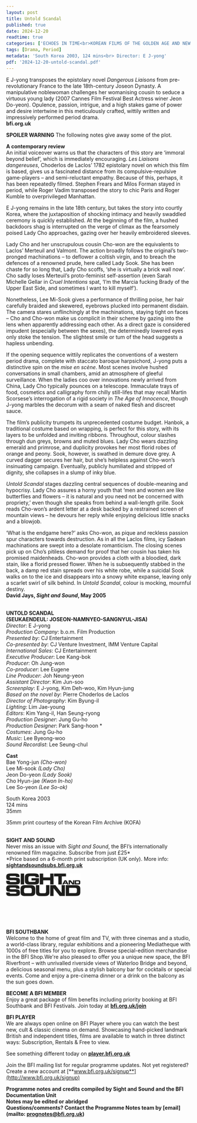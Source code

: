 ```yaml
---
layout: post
title: Untold Scandal
published: true
date: 2024-12-20
readtime: true
categories: ['ECHOES IN TIME<br>KOREAN FILMS OF THE GOLDEN AGE AND NEW CINEMA']
tags: [Drama, Period]
metadata: 'South Korea 2003, 124 mins<br> Director: E J-yong'
pdf: '2024-12-20-untold-scandal.pdf'
---
```


E J-yong transposes the epistolary novel _Dangerous Liaisons_ from pre-revolutionary France to the late 18th-century Joseon Dynasty. A manipulative noblewoman challenges her womanising cousin to seduce a virtuous young lady (2007 Cannes Film Festival Best Actress winer Jeon Do-yeon). Opulence, passion, intrigue, and a high stakes game of power and desire intertwine in this meticulously crafted, wittily written and impressively performed period drama.  
**bfi.org.uk**

**SPOILER WARNING** The following notes give away some of the plot.

**A contemporary review**  
An initial voiceover warns us that the characters of this story are ‘immoral beyond belief’, which is immediately encouraging. _Les Liaisons dangereuses_, Choderlos de Laclos’ 1782 epistolary novel on which this film is based, gives us a fascinated distance from its compulsive-repulsive game-players – and semi-reluctant empathy. Because of this, perhaps, it has been repeatedly filmed. Stephen Frears and Milos Forman stayed in period, while Roger Vadim transposed the story to chic Paris and Roger Kumble to overprivileged Manhattan.

E J-yong remains in the late 18th century, but takes the story into courtly Korea, where the juxtaposition of shocking intimacy and heavily swaddled ceremony is quickly established. At the beginning of the film, a hushed backdoors shag is interrupted on the verge of climax as the fearsomely poised Lady Cho approaches, gazing over her heavily embroidered sleeves.

Lady Cho and her unscrupulous cousin Cho-won are the equivalents to Laclos’ Merteuil and Valmont. The action broadly follows the original’s two-pronged machinations – to deflower a coltish virgin, and to breach the defences of a renowned prude, here called Lady Sook. She has been chaste for so long that, Lady Cho scoffs, ‘she is virtually a brick wall now’. Cho sadly loses Merteuil’s proto-feminist self-assertion (even Sarah Michelle Gellar in _Cruel Intentions_ spat, ‘I’m the Marcia fucking Brady of the Upper East Side, and sometimes I want to kill myself’).

Nonetheless, Lee Mi-Sook gives a performance of thrilling poise, her hair carefully braided and skewered, eyebrows plucked into permanent disdain. The camera stares unflinchingly at the machinations, staying tight on faces – Cho and Cho-won make us complicit in their scheme by gazing into the lens when apparently addressing each other. As a direct gaze is considered impudent (especially between the sexes), the determinedly lowered eyes only stoke the tension. The slightest smile or tum of the head suggests a hapless unbending.

If the opening sequence wittily replicates the conventions of a western period drama, complete with staccato baroque harpsichord, J-yong puts a distinctive spin on the _mise en scène_. Most scenes involve hushed conversations in small chambers, amid an atmosphere of gleeful surveillance. When the ladies coo over innovations newly arrived from China, Lady Cho typically pounces on a telescope. Immaculate trays of food, cosmetics and calligraphy form chilly still-lifes that may recall Martin Scorsese’s interrogation of a rigid society in _The Age of Innocence_, though J-yong marbles the decorum with a seam of naked flesh and discreet sauce.

The film’s publicity trumpets its unprecedented costume budget. Hanbok, a traditional costume based on wrapping, is perfect for this story, with its layers to be unfolded and inviting ribbons. Throughout, colour slashes through dun greys, browns and muted blues. Lady Cho wears dazzling emerald and primrose, and duplicity provokes her most florid robes of orange and peony. Sook, however, is swathed in demure dove grey. A curved dagger secures her hair, but she’s helpless against Cho-won’s insinuating campaign. Eventually, publicly humiliated and stripped of dignity, she collapses in a slump of inky blue.

_Untold Scandal_ stages dazzling central sequences of double-meaning and hypocrisy. Lady Cho assures a horny youth that ‘men and women are like butterflies and flowers – it is natural and you need not be concerned with propriety,’ even though she speaks from behind a wall-length grille. Sook reads Cho-won’s ardent letter at a desk backed by a restrained screen of mountain views – he devours her reply while enjoying delicious little snacks and a blowjob.

‘What is the endgame here?’ asks Cho-won, as pique and reckless passion spur characters towards destruction. As in all the Laclos films, icy Sadean machinations are swept into a desolate romanticism. The closing scenes pick up on Cho’s pitiless demand for proof that her cousin has taken his promised maidenheads. Cho-won provides a cloth with a bloodied, dark stain, like a florid pressed flower. When he is subsequently stabbed in the back, a damp red stain spreads over his white robe, while a suicidal Sook walks on to the ice and disappears into a snowy white expanse, leaving only a scarlet swirl of silk behind. In _Untold Scandal_, colour is mocking, mournful destiny.  
**David Jays, _Sight and Sound_, May 2005**
<br><br>

**UNTOLD SCANDAL  
(SEUKAENDEUL: JOSEON-NAMNYEO-SANGNYUL-JISA)**  
_Director_: E J-yong  
_Production Company_: b.o.m. Film Production  
_Presented by_: CJ Entertainment  
_Co-presented by_: CJ Venture Investment,  IMM Venture Capital  
_International Sales_: CJ Entertainment  
_Executive Producer_: Lee Kang-bok  
_Producer_: Oh Jung-won  
_Co-producer_: Lee Eugene  
_Line Producer_: Joh Neung-yeon  
_Assistant Director_: Kim Jun-soo  
_Screenplay_: E J-yong, Kim Deh-woo,  Kim Hyun-jung  
_Based on the novel by_: Pierre Choderlos de Laclos  
_Director of Photography_: Kim Byung-il  
_Lighting_: Lim Jae-young  
_Editors_: Kim Yang-il, Han Seung-ryong  
_Production Designer_: Jung Gu-ho  
_Production Designer_: Park Sang-hoon *  
_Costumes_: Jung Gu-ho  
_Music_: Lee Byeong-woo  
_Sound Recordist_: Lee Seung-chul

**Cast**  
Bae Yong-jun _(Cho-won)_  
Lee Mi-sook _(Lady Cho)_  
Jeon Do-yeon _(Lady Sook)_  
Cho Hyun-jae _(Kwon In-ho)_  
Lee So-yeon _(Lee So-ok)_

South Korea 2003  
124 mins  
35mm

35mm print courtesy of the  Korean Film Archive (KOFA)
<br><br>

**SIGHT AND SOUND**<br>
Never miss an issue with _Sight and Sound_, the BFI’s internationally renowned film magazine. Subscribe from just £25*<br>
*Price based on a 6-month print subscription (UK only). More info: [**sightandsoundsubs.bfi.org.uk**](https://sightandsoundsubs.bfi.org.uk/subscribe)

<img style="float: left;" src="/img/sight-and-sound.jpg" width="40%" height="40%"><br><br><br><br><br><br><br><br>

**BFI SOUTHBANK**  
Welcome to the home of great film and TV, with three cinemas and a studio, a world-class library, regular exhibitions and a pioneering Mediatheque with 1000s of free titles for you to explore. Browse special-edition merchandise in the BFI Shop.We&#39;re also pleased to offer you a unique new space, the BFI Riverfront – with unrivalled riverside views of Waterloo Bridge and beyond, a delicious seasonal menu, plus a stylish balcony bar for cocktails or special events. Come and enjoy a pre-cinema dinner or a drink on the balcony as the sun goes down.  

**BECOME A BFI MEMBER**  
Enjoy a great package of film benefits including priority booking at BFI Southbank and BFI Festivals. Join today at [**bfi.org.uk/join**](http://www.bfi.org.uk/join)  

**BFI PLAYER**  
 We are always open online on BFI Player where you can watch the best new, cult &amp; classic cinema on demand. Showcasing hand-picked landmark British and independent titles, films are available to watch in three distinct ways: Subscription, Rentals &amp; Free to view.  

See something different today on [**player.bfi.org.uk**](https://player.bfi.org.uk)  

Join the BFI mailing list for regular programme updates. Not yet registered? Create a new account at [**www.bfi.org.uk/signup**](http://www.bfi.org.uk/signup)

**Programme notes and credits compiled by Sight and Sound and the BFI Documentation Unit  
Notes may be edited or abridged  
Questions/comments? Contact the Programme Notes team by [email](mailto: prognotes@bfi.org.uk)**

<!--stackedit_data:
eyJoaXN0b3J5IjpbLTU4MDQ1MjE1MF19
-->
